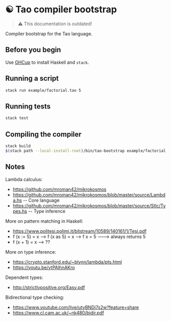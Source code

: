 # ☯ Tao compiler bootstrap

> ⚠️ This documentation is outdated!

Compiler bootstrap for the Tao language.

## Before you begin

Use [GHCup](https://www.haskell.org/ghcup/) to install Haskell and `stack`.

## Running a script

```sh
stack run example/factorial.tao 5
```

## Running tests

```sh
stack test
```

## Compiling the compiler

```sh
stack build
$(stack path --local-install-root)/bin/tao-bootstrap example/factorial.tao 5
```

## Notes

Lambda calculus:
- https://github.com/mroman42/mikrokosmos
- https://github.com/mroman42/mikrokosmos/blob/master/source/Lambda.hs      -- Core language
- https://github.com/mroman42/mikrokosmos/blob/master/source/Stlc/Types.hs  -- Type inference

More on pattern matching in Haskell:
- https://www.politesi.polimi.it/bitstream/10589/140161/1/Tesi.pdf
- f (x := 5) = x --> f (x as 5) = x --> f x = 5 ---> always returns 5
- f (x + 1) = x --> ??

More on type inference:
- https://crypto.stanford.edu/~blynn/lambda/pts.html
- https://youtu.be/ytPAlhnAKro

Dependent types:
- http://strictlypositive.org/Easy.pdf

Bidirectional type checking:
- https://www.youtube.com/live/utyBNDj7s2w?feature=share
- https://www.cl.cam.ac.uk/~nk480/bidir.pdf
